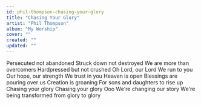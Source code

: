 ```yaml
---
id: phil-thompson-chasing-your-glory
title: "Chasing Your Glory"
artist: "Phil Thompson"
album: "My Worship"
cover: ""
created: ""
updated: ""
---
```


Persecuted not abandoned
Struck down not destroyed
We are more than overcomers
Hardpressed but not crushed
Oh Lord, our Lord
We run to you
Our hope, our strength
We trust in you
Heaven is open
Blessings are pouring over us
Creation is groaning
For sons and daughters to rise up
Chasing your glory
Chasing your glory
Ooo
We're changing our story
We're being transformed from glory to glory